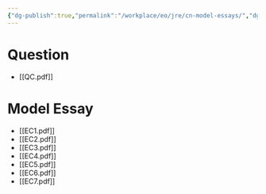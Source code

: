 ```yaml
---
{"dg-publish":true,"permalink":"/workplace/eo/jre/cn-model-essays/","dgPassFrontmatter":true}
---
```


# Question
- [[QC.pdf]]
# Model Essay
- [[EC1.pdf]]
- [[EC2.pdf]]
- [[EC3.pdf]]
- [[EC4.pdf]]
- [[EC5.pdf]]
- [[EC6.pdf]]
- [[EC7.pdf]]

